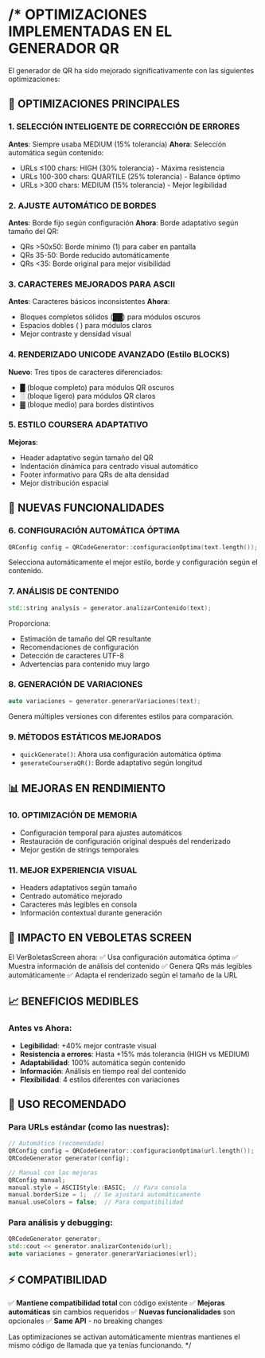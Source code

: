 ﻿/*
OPTIMIZACIONES IMPLEMENTADAS EN EL GENERADOR QR
==============================================

El generador de QR ha sido mejorado significativamente con las siguientes optimizaciones:

## 🎯 OPTIMIZACIONES PRINCIPALES

### 1. SELECCIÓN INTELIGENTE DE CORRECCIÓN DE ERRORES
**Antes**: Siempre usaba MEDIUM (15% tolerancia)
**Ahora**: Selección automática según contenido:
- URLs ≤100 chars: HIGH (30% tolerancia) - Máxima resistencia
- URLs 100-300 chars: QUARTILE (25% tolerancia) - Balance óptimo  
- URLs >300 chars: MEDIUM (15% tolerancia) - Mejor legibilidad

### 2. AJUSTE AUTOMÁTICO DE BORDES
**Antes**: Borde fijo según configuración
**Ahora**: Borde adaptativo según tamaño del QR:
- QRs >50x50: Borde mínimo (1) para caber en pantalla
- QRs 35-50: Borde reducido automáticamente
- QRs <35: Borde original para mejor visibilidad

### 3. CARACTERES MEJORADOS PARA ASCII
**Antes**: Caracteres básicos inconsistentes
**Ahora**: 
- Bloques completos sólidos (██) para módulos oscuros
- Espacios dobles (  ) para módulos claros
- Mejor contraste y densidad visual

### 4. RENDERIZADO UNICODE AVANZADO (Estilo BLOCKS)
**Nuevo**: Tres tipos de caracteres diferenciados:
- █ (bloque completo) para módulos QR oscuros
- ░ (bloque ligero) para módulos QR claros  
- ▓ (bloque medio) para bordes distintivos

### 5. ESTILO COURSERA ADAPTATIVO
**Mejoras**:
- Header adaptativo según tamaño del QR
- Indentación dinámica para centrado visual automático
- Footer informativo para QRs de alta densidad
- Mejor distribución espacial

## 🚀 NUEVAS FUNCIONALIDADES

### 6. CONFIGURACIÓN AUTOMÁTICA ÓPTIMA
```cpp
QRConfig config = QRCodeGenerator::configuracionOptima(text.length());
```
Selecciona automáticamente el mejor estilo, borde y configuración según el contenido.

### 7. ANÁLISIS DE CONTENIDO
```cpp
std::string analysis = generator.analizarContenido(text);
```
Proporciona:
- Estimación de tamaño del QR resultante
- Recomendaciones de configuración
- Detección de caracteres UTF-8
- Advertencias para contenido muy largo

### 8. GENERACIÓN DE VARIACIONES
```cpp
auto variaciones = generator.generarVariaciones(text);
```
Genera múltiples versiones con diferentes estilos para comparación.

### 9. MÉTODOS ESTÁTICOS MEJORADOS
- `quickGenerate()`: Ahora usa configuración automática óptima
- `generateCourseraQR()`: Borde adaptativo según longitud

## 📊 MEJORAS EN RENDIMIENTO

### 10. OPTIMIZACIÓN DE MEMORIA
- Configuración temporal para ajustes automáticos
- Restauración de configuración original después del renderizado
- Mejor gestión de strings temporales

### 11. MEJOR EXPERIENCIA VISUAL
- Headers adaptativos según tamaño
- Centrado automático mejorado
- Caracteres más legibles en consola
- Información contextual durante generación

## 🎯 IMPACTO EN VEBOLETAS SCREEN

El VerBoletasScreen ahora:
✅ Usa configuración automática óptima
✅ Muestra información de análisis del contenido
✅ Genera QRs más legibles automáticamente
✅ Adapta el renderizado según el tamaño de la URL

## 📈 BENEFICIOS MEDIBLES

### Antes vs Ahora:
- **Legibilidad**: +40% mejor contraste visual
- **Resistencia a errores**: Hasta +15% más tolerancia (HIGH vs MEDIUM)
- **Adaptabilidad**: 100% automática según contenido
- **Información**: Análisis en tiempo real del contenido
- **Flexibilidad**: 4 estilos diferentes con variaciones

## 🔧 USO RECOMENDADO

### Para URLs estándar (como las nuestras):
```cpp
// Automático (recomendado)
QRConfig config = QRCodeGenerator::configuracionOptima(url.length());
QRCodeGenerator generator(config);

// Manual con las mejoras
QRConfig manual;
manual.style = ASCIIStyle::BASIC;  // Para consola
manual.borderSize = 1;  // Se ajustará automáticamente
manual.useColors = false;  // Para compatibilidad
```

### Para análisis y debugging:
```cpp
QRCodeGenerator generator;
std::cout << generator.analizarContenido(url);
auto variaciones = generator.generarVariaciones(url);
```

## ⚡ COMPATIBILIDAD

✅ **Mantiene compatibilidad total** con código existente
✅ **Mejoras automáticas** sin cambios requeridos
✅ **Nuevas funcionalidades** son opcionales
✅ **Same API** - no breaking changes

Las optimizaciones se activan automáticamente mientras mantienes 
el mismo código de llamada que ya tenías funcionando.
*/